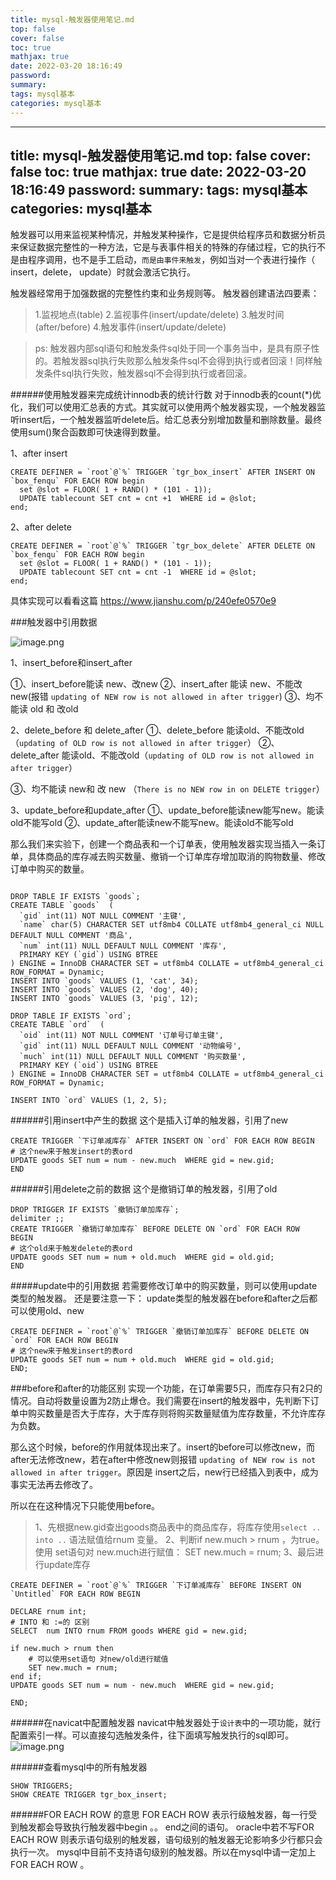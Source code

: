 ```yaml
---
title: mysql-触发器使用笔记.md
top: false
cover: false
toc: true
mathjax: true
date: 2022-03-20 18:16:49
password:
summary:
tags: mysql基本
categories: mysql基本
---
```

---
title: mysql-触发器使用笔记.md
top: false
cover: false
toc: true
mathjax: true
date: 2022-03-20 18:16:49
password:
summary:
tags: mysql基本
categories: mysql基本
---
触发器可以用来监视某种情况，并触发某种操作，它是提供给程序员和数据分析员来保证数据完整性的一种方法，它是与表事件相关的特殊的存储过程，它的执行不是由程序调用，也不是手工启动，`而是由事件来触发`，例如当对一个表进行操作（ insert，delete， update）时就会激活它执行。

触发器经常用于加强数据的完整性约束和业务规则等。 触发器创建语法四要素：
> 1.监视地点(table)
2.监视事件(insert/update/delete) 
3.触发时间(after/before) 
4.触发事件(insert/update/delete)

> ps: 触发器内部sql语句和触发条件sql处于同一个事务当中，是具有原子性的。若触发器sql执行失败那么触发条件sql不会得到执行或者回滚！同样触发条件sql执行失败，触发器sql不会得到执行或者回滚。



######使用触发器来完成统计innodb表的统计行数
对于innodb表的count(*)优化，我们可以使用汇总表的方式。其实就可以使用两个触发器实现，一个触发器监听insert后，一个触发器监听delete后。给汇总表分别增加数量和删除数量。最终使用sum()聚合函数即可快速得到数量。

1、after insert
~~~
CREATE DEFINER = `root`@`%` TRIGGER `tgr_box_insert` AFTER INSERT ON `box_fenqu` FOR EACH ROW begin
  set @slot = FLOOR( 1 + RAND() * (101 - 1));
  UPDATE tablecount SET cnt = cnt +1  WHERE id = @slot;
end;

~~~

2、after delete
~~~
CREATE DEFINER = `root`@`%` TRIGGER `tgr_box_delete` AFTER DELETE ON `box_fenqu` FOR EACH ROW begin
  set @slot = FLOOR( 1 + RAND() * (101 - 1));
  UPDATE tablecount SET cnt = cnt -1  WHERE id = @slot;
end;
~~~
具体实现可以看看这篇 https://www.jianshu.com/p/240efe0570e9

###触发器中引用数据

![image.png](https://upload-images.jianshu.io/upload_images/13965490-f78db11464b9145b.png?imageMogr2/auto-orient/strip%7CimageView2/2/w/1240)

1、insert_before和insert_after

①、insert_before能读 new、改new
②、insert_after 能读 new、不能改new(报错 `updating of NEW row is not allowed in after trigger`)
③、均不能读 old 和 改old 


2、delete_before 和 delete_after
 ①、delete_before 能读old、不能改old（`updating of OLD row is not allowed in after trigger`）
②、delete_after 能读old、不能改old（`updating of OLD row is not allowed in after trigger`）

③、均不能读 new和 改 new （`There is no NEW row in on DELETE trigger`）

3、update_before和update_after
①、update_before能读new能写new。能读old不能写old
②、update_after能读new不能写new。能读old不能写old

那么我们来实验下，创建一个商品表和一个订单表，使用触发器实现当插入一条订单，具体商品的库存减去购买数量、撤销一个订单库存增加取消的购物数量、修改订单中购买的数量。

~~~

DROP TABLE IF EXISTS `goods`;
CREATE TABLE `goods`  (
  `gid` int(11) NOT NULL COMMENT '主键',
  `name` char(5) CHARACTER SET utf8mb4 COLLATE utf8mb4_general_ci NULL DEFAULT NULL COMMENT '商品',
  `num` int(11) NULL DEFAULT NULL COMMENT '库存',
  PRIMARY KEY (`gid`) USING BTREE
) ENGINE = InnoDB CHARACTER SET = utf8mb4 COLLATE = utf8mb4_general_ci ROW_FORMAT = Dynamic;
INSERT INTO `goods` VALUES (1, 'cat', 34);
INSERT INTO `goods` VALUES (2, 'dog', 40);
INSERT INTO `goods` VALUES (3, 'pig', 12);

DROP TABLE IF EXISTS `ord`;
CREATE TABLE `ord`  (
  `oid` int(11) NOT NULL COMMENT '订单号订单主键',
  `gid` int(11) NULL DEFAULT NULL COMMENT '动物编号',
  `much` int(11) NULL DEFAULT NULL COMMENT '购买数量',
  PRIMARY KEY (`oid`) USING BTREE
) ENGINE = InnoDB CHARACTER SET = utf8mb4 COLLATE = utf8mb4_general_ci ROW_FORMAT = Dynamic;

INSERT INTO `ord` VALUES (1, 2, 5);

~~~

######引用insert中产生的数据
这个是插入订单的触发器，引用了new
~~~
CREATE TRIGGER `下订单减库存` AFTER INSERT ON `ord` FOR EACH ROW BEGIN
# 这个new来于触发insert的表ord
UPDATE goods SET num = num - new.much  WHERE gid = new.gid;
END
~~~

######引用delete之前的数据
这个是撤销订单的触发器，引用了old
~~~
DROP TRIGGER IF EXISTS `撤销订单加库存`;
delimiter ;;
CREATE TRIGGER `撤销订单加库存` BEFORE DELETE ON `ord` FOR EACH ROW BEGIN
# 这个old来于触发delete的表ord
UPDATE goods SET num = num + old.much  WHERE gid = old.gid;
END
~~~

#####update中的引用数据
若需要修改订单中的购买数量，则可以使用update类型的触发器。
还是要注意一下： update类型的触发器在before和after之后都可以使用old、new
~~~
CREATE DEFINER = `root`@`%` TRIGGER `撤销订单加库存` BEFORE DELETE ON `ord` FOR EACH ROW BEGIN
# 这个new来于触发insert的表ord
UPDATE goods SET num = num + old.much  WHERE gid = old.gid;
END;
~~~

###before和after的功能区别
实现一个功能，在订单需要5只，而库存只有2只的情况。自动将数量设置为2防止爆仓。我们需要在insert的触发器中，先判断下订单中购买数量是否大于库存，大于库存则将购买数量赋值为库存数量，不允许库存为负数。

那么这个时候，before的作用就体现出来了。insert的before可以修改new，而after无法修改new，若在after中修改new则报错 `updating of NEW row is not allowed in after trigger`。原因是 insert之后，new行已经插入到表中，成为事实无法再去修改了。


所以在在这种情况下只能使用before。

>1、先根据new.gid查出goods商品表中的商品库存，将库存使用`select .. into ..` 语法赋值给rnum 变量。
2、判断if new.much > rnum ，为true。使用 set语句对 new.much进行赋值：  SET new.much = rnum;
3、最后进行update库存
~~~
CREATE DEFINER = `root`@`%` TRIGGER `下订单减库存` BEFORE INSERT ON `Untitled` FOR EACH ROW BEGIN

DECLARE rnum int;
# INTO 和 :=的 区别
SELECT  num INTO rnum FROM goods WHERE gid = new.gid;

if new.much > rnum then
    # 可以使用set语句 对new/old进行赋值
    SET new.much = rnum;
end if;
UPDATE goods SET num = num - new.much  WHERE gid = new.gid;

END;
~~~


######在navicat中配置触发器
navicat中触发器处于`设计表`中的一项功能，就行配置索引一样。可以直接勾选触发条件，往下面填写触发执行的sql即可。
![image.png](https://upload-images.jianshu.io/upload_images/13965490-79eba837630b893c.png?imageMogr2/auto-orient/strip%7CimageView2/2/w/1240)

######查看mysql中的所有触发器
~~~
SHOW TRIGGERS;
SHOW CREATE TRIGGER tgr_box_insert;
~~~

######FOR EACH ROW 的意思
FOR EACH ROW 表示行级触发器，每一行受到触发都会导致执行触发器中begin 。。 end之间的语句。
oracle中若不写FOR EACH ROW 则表示语句级别的触发器，语句级别的触发器无论影响多少行都只会执行一次。
mysql中目前不支持语句级别的触发器。所以在mysql中请一定加上FOR EACH ROW 。
